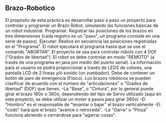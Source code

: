 ## Brazo-Robotico

El propósito de esta práctica es desarrollar paso a paso un proyecto para controlar y programar un Brazo Robot, simulando las funciones básicas de un robot industrial. Programar: Registrar las posiciones de los brazos en tres dimensiones (cada registro es un "paso", un programa consiste en una serie de pasos). Ejecutar: Realice en secuencia las posiciones registradas en el "Programa". El robot ejecutará el programa hasta que se use el comando "ABORTAR". El proyecto se usa para controlar robots con 4 DOF ("Grados de libertad"). El robot se debe controlar en modo "REMOTO" (a través de una programa en java por medio del puerto serial). La información para el usuario se podrá proporcionar a través de LEDS de colores, una pantalla LCD de 2 líneas y/ó sonido (un zumbador). Debe de contener un botón de paro de emergencia (Físico). Los brazos robóticos se pueden clasificar de acuerdo con el número de "articulaciones" o "Grados de libertad" (DOF) que tienen. -La "Base", o "Cintura", por lo general puede girar el brazo 180o o 360o, dependiendo del tipo de Servo utilizado (aquí en este proyecto, se debe utilizar un motor a pasos para girar 360o) -El "Hombro" es el responsable de "levantar o bajar" el brazo verticalmente -El "codo" hará que el brazo "avance o retroceda". -La "Garra" o "Pinza" funciona abriendo o cerrándose para "agarrar cosas".
